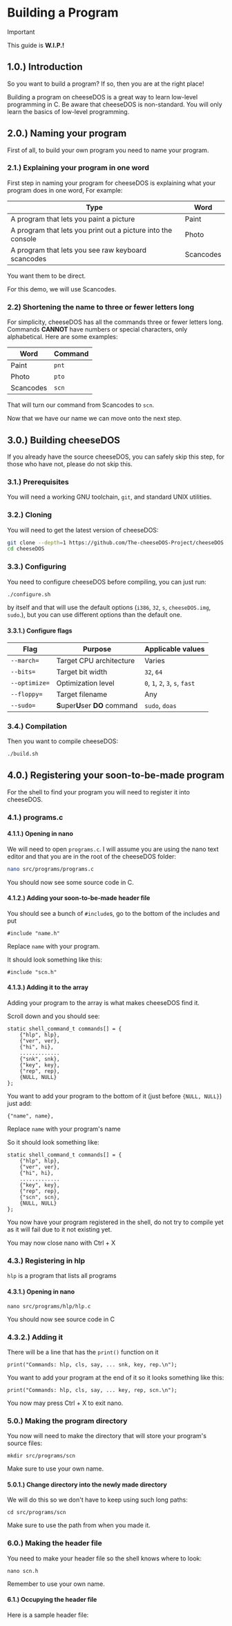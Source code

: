 # Building a Program
> [!IMPORTANT]
> This guide is **W.I.P.!**

## 1.0.) Introduction
So you want to build a program? If so, then you are at the right place!

Building a program on cheeseDOS is a great way to learn low-level programming in C. Be aware that cheeseDOS is non-standard. You will only learn the basics of low-level programming.

## 2.0.) Naming your program
First of all, to build your own program you need to name your program.

### 2.1.) Explaining your program in one word
First step in naming your program for cheeseDOS is explaining what your program does in one word, For example:

| Type                                                         | Word      |
|--------------------------------------------------------------|-----------|
| A program that lets you paint a picture                      | Paint     |
| A program that lets you print out a picture into the console | Photo     |
| A program that lets you see raw keyboard scancodes           | Scancodes |

You want them to be direct.

For this demo, we will use Scancodes.

### 2.2) Shortening the name to three or fewer letters long
For simplicity, cheeseDOS has all the commands three or fewer letters long. Commands **CANNOT** have numbers or special characters, only alphabetical. Here are some examples:

| Word      | Command |
|-----------|---------|
| Paint     | `pnt`   |
| Photo     | `pto`   |
| Scancodes | `scn`   |

That will turn our command from Scancodes to `scn`.

Now that we have our name we can move onto the next step.

## 3.0.) Building cheeseDOS
If you already have the source cheeseDOS, you can safely skip this step, for those who have not, please do not skip this.

### 3.1.) Prerequisites
You will need a working GNU toolchain, `git`, and standard UNIX utilities.

### 3.2.) Cloning
You will need to get the latest version of cheeseDOS: 
```sh
git clone --depth=1 https://github.com/The-cheeseDOS-Project/cheeseDOS.git && \
cd cheeseDOS
```

### 3.3.) Configuring
You need to configure cheeseDOS before compiling, you can just run:

```sh
./configure.sh
```

by itself and that will use the default options (`i386`, `32`, `s`, `cheeseDOS.img`, `sudo`.), but you can use different options than the default one.

#### 3.3.1.) Configure flags

| Flag          | Purpose                          | Applicable values               |
|---------------|----------------------------------|---------------------------------|
| `--march=`    | Target CPU architecture          | Varies                          |
| `--bits=`     | Target bit width                 | `32`, `64`                      |
| `--optimize=` | Optimization level               | `0`, `1`, `2`, `3`, `s`, `fast` |
| `--floppy=`   | Target filename                  | Any                             |
| `--sudo=`     | **S**uper**U**ser **DO** command | `sudo`, `doas`                  |

### 3.4.) Compilation
Then you want to compile cheeseDOS:
```sh
./build.sh
```

## 4.0.) Registering your soon-to-be-made program
For the shell to find your program you will need to register it into cheeseDOS.

### 4.1.) programs.c
#### 4.1.1.) Opening in nano
We will need to open `programs.c`. I will assume you are using the nano text editor and that you are in the root of the cheeseDOS folder:
```sh
nano src/programs/programs.c
```
You should now see some source code in C.

#### 4.1.2.) Adding your soon-to-be-made header file
You should see a bunch of `#include`s, go to the bottom of the includes and put
```
#include "name.h"
```
Replace `name` with your program.

It should look something like this:
```
#include "scn.h"
```

#### 4.1.3.) Adding it to the array
Adding your program to the array is what makes cheeseDOS find it.

Scroll down and you should see:
```
static shell_command_t commands[] = {
    {"hlp", hlp},
    {"ver", ver},
    {"hi", hi},
    .............
    {"snk", snk},
    {"key", key},
    {"rep", rep},
    {NULL, NULL}
};
```

You want to add your program to the bottom of it (just before `{NULL, NULL}`) just add:
```
{"name", name},
```
Replace `name` with your program's name

So it should look something like:
```
static shell_command_t commands[] = {
    {"hlp", hlp},
    {"ver", ver},
    {"hi", hi},
    .............
    {"key", key},
    {"rep", rep},
    {"scn", scn},
    {NULL, NULL}
};
```
You now have your program registered in the shell, do not try to compile yet as it will fail due to it not existing yet.

You may now close nano with Ctrl + X

### 4.3.) Registering in hlp
`hlp` is a program that lists all programs

#### 4.3.1.) Opening in nano
```
nano src/programs/hlp/hlp.c
```
You should now see source code in C

### 4.3.2.) Adding it
There will be a line that has the `print()` function on it
```
print("Commands: hlp, cls, say, ... snk, key, rep.\n");
```

You want to add your program at the end of it so it looks something like this:
```
print("Commands: hlp, cls, say, ... key, rep, scn.\n");
```

You now may press Ctrl + X to exit nano.

### 5.0.) Making the program directory
You now will need to make the directory that will store your program's source files:
```
mkdir src/programs/scn
```

Make sure to use your own name.

#### 5.0.1.) Change directory into the newly made directory
We will do this so we don't have to keep using such long paths:
```
cd src/programs/scn
```

Make sure to use the path from when you made it.

### 6.0.) Making the header file
You need to make your header file so the shell knows where to look:
```
nano scn.h
```
Remember to use your own name.

#### 6.1.) Occupying the header file
Here is a sample header file:
